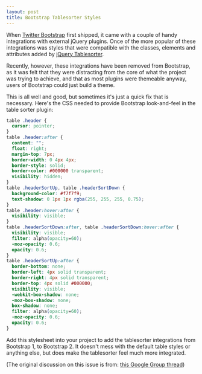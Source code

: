 ```yaml
---
layout: post
title: Bootstrap Tablesorter Styles
---
```


When [Twitter Bootstrap](http://twitter.github.com/bootstrap) first shipped, it came with a couple of handy integrations with external jQuery plugins. Once of the more popular of these integrations was styles that were compatible with the classes, elements and attributes added by [jQuery Tablesorter](http://tablesorter.com/docs/).

Recently, however, these integrations have been removed from Bootstrap, as it was felt that they were distracting from the core of what the project was trying to achieve, and that as most plugins were themeable anyway, users of Bootstrap could just build a theme.

This is all well and good, but sometimes it's just a quick fix that is necessary. Here's the CSS needed to provide Bootstrap look-and-feel in the table sorter plugin:

``` css
table .header {
  cursor: pointer;
}
table .header:after {
  content: "";
  float: right;
  margin-top: 7px;
  border-width: 0 4px 4px;
  border-style: solid;
  border-color: #000000 transparent;
  visibility: hidden;
}
table .headerSortUp, table .headerSortDown {
  background-color: #f7f7f9;
  text-shadow: 0 1px 1px rgba(255, 255, 255, 0.75);
}
table .header:hover:after {
  visibility: visible;
}
table .headerSortDown:after, table .headerSortDown:hover:after {
  visibility: visible;
  filter: alpha(opacity=60);
  -moz-opacity: 0.6;
  opacity: 0.6;
}
table .headerSortUp:after {
  border-bottom: none;
  border-left: 4px solid transparent;
  border-right: 4px solid transparent;
  border-top: 4px solid #000000;
  visibility: visible;
  -webkit-box-shadow: none;
  -moz-box-shadow: none;
  box-shadow: none;
  filter: alpha(opacity=60);
  -moz-opacity: 0.6;
  opacity: 0.6;
}
```

Add this stylesheet into your project to add the tablesorter integrations from Bootstrap 1, to Bootstrap 2. It doesn't mess with the default table styles or anything else, but does make the tablesorter feel much more integrated.

(The original discussion on this issue is from: [this Google Group thread](https://groups.google.com/forum/?fromgroups#!topic/twitter-bootstrap/NP8gnUEeUrY))